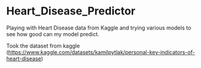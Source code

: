 # Heart_Disease_Predictor
Playing with Heart Disease data from Kaggle and trying various models to see how good can my model predict.

Took the dataset from kaggle (https://www.kaggle.com/datasets/kamilpytlak/personal-key-indicators-of-heart-disease)
